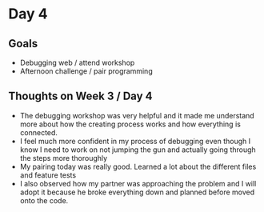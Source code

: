 # Day 4

## Goals
* Debugging web / attend workshop
* Afternoon challenge / pair programming

## Thoughts on Week 3 / Day 4
* The debugging workshop was very helpful and it made me understand more about how the creating process works and how everything is connected.
* I feel much more confident in my process of debugging even though I know I need to work on not jumping the gun and actually going through the steps more thoroughly
* My pairing today was really good. Learned a lot about the different files and feature tests
* I also observed how my partner was approaching the problem and I will adopt it because he broke everything down and planned before moved onto the code.
